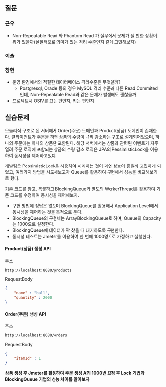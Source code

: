 ## 질문
### 근우
- Non-Repeatable Read 와 Phantom Read 가 실무에서 문제가 될 만한 상황이 뭐가 있을까(실질적으로 의미가 있는 격리 수준인지 같이 고민해보자)

### 이슬

### 창현
- 운영 환경에서의 적절한 데이터베이스 격리수준은 무엇일까?
   - Postgresql, Oracle 등의 경우 MySQL 격리 수준과 다른 Read Commited인데, Non-Repeatable Read와 같은 문제가 발생해도 괜찮을까
- 프로젝트시 OSIV를 끄는 편인지, 키는 편인지

## 실습문제
모놀리식 구조로 된 서버에서 Order(주문) 도메인과 Product(상품) 도메인이 존재한다. 클라이언트가 주문을 하면 상품의 수량이 -1씩 감소하는 구조로 설계되어있으며, 하나의 주문에는 하나의 상품만 포함된다. 해당 서버에서는 상품과 관련된 이벤트가 자주 열려 주문 로직에 포함되는 상품의 수량 감소 로직은 JPA의 PessimisticLock을 이용하여 동시성을 제어하고있다. 

개발팀은 PessimisticLock을 사용하여 처리하는 것이 과연 성능이 좋을까 고민하게 되었고, 여러가지 방법을 시도해보고자 Queue를 활용하여 구현해서 성능을 비교해보기로 했다.

[기존 코드](https://github.com/Hchanghyeon/programming-learn/tree/main/lock-pessimistic-jpa/src/main/java/com/lock/lockpessimisticjpa)를 참고, 복붙하고 BlockingQueue와 별도의 WorkerThread를 활용하여 기존 코드를 수정하여 동시성을 제어해보자.

- 구현 방법에 정답은 없으며 BlockingQueue를 활용해서 Application Level에서 동시성을 제어하는 것을 목적으로 둔다.
- BlockingQueue의 구현체는 ArrayBlockingQueue로 하며, Queue의 Capacity는 1000으로 설정한다.
- BlockingQueue에 데이터가 꽉 찼을 때 대기하도록 구현한다.
- 동시성 테스트는 Jmeter를 이용하여 한 번에 1000명으로 가정하고 실행한다.


#### Product(상품) 생성 API
주소
```
http://localhost:8080/products
```

RequestBody
```json
{
    "name" : "ball",
    "quantity" : 2000
}
```

#### Order(주문) 생성 API
주소
```
http://localhost:8080/orders
```

RequestBody
```json
{
    "itemId" : 1
}
```

**상품 생성 후 Jmeter를 활용하여 주문 생성 API 1000번 요청 후 Lock 기법과 BlockingQueue 기법의 성능 차이를 알아보자**
